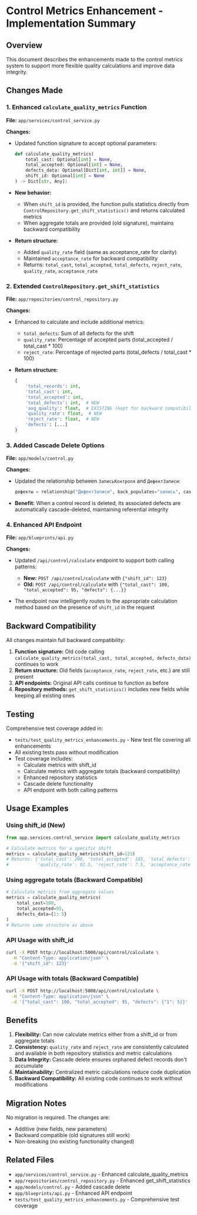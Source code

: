 # Control Metrics Enhancement - Implementation Summary

## Overview
This document describes the enhancements made to the control metrics system to support more flexible quality calculations and improve data integrity.

## Changes Made

### 1. Enhanced `calculate_quality_metrics` Function
**File:** `app/services/control_service.py`

**Changes:**
- Updated function signature to accept optional parameters:
  ```python
  def calculate_quality_metrics(
      total_cast: Optional[int] = None, 
      total_accepted: Optional[int] = None, 
      defects_data: Optional[Dict[int, int]] = None,
      shift_id: Optional[int] = None
  ) -> Dict[str, Any]:
  ```

- **New behavior:**
  - When `shift_id` is provided, the function pulls statistics directly from `ControlRepository.get_shift_statistics()` and returns calculated metrics
  - When aggregate totals are provided (old signature), maintains backward compatibility

- **Return structure:**
  - Added `quality_rate` field (same as acceptance_rate for clarity)
  - Maintained `acceptance_rate` for backward compatibility
  - Returns: `total_cast`, `total_accepted`, `total_defects`, `reject_rate`, `quality_rate`, `acceptance_rate`

### 2. Extended `ControlRepository.get_shift_statistics`
**File:** `app/repositories/control_repository.py`

**Changes:**
- Enhanced to calculate and include additional metrics:
  - `total_defects`: Sum of all defects for the shift
  - `quality_rate`: Percentage of accepted parts (total_accepted / total_cast * 100)
  - `reject_rate`: Percentage of rejected parts (total_defects / total_cast * 100)

- **Return structure:**
  ```python
  {
      'total_records': int,
      'total_cast': int,
      'total_accepted': int,
      'total_defects': int,  # NEW
      'avg_quality': float,  # EXISTING (kept for backward compatibility)
      'quality_rate': float,  # NEW
      'reject_rate': float,  # NEW
      'defects': [...]
  }
  ```

### 3. Added Cascade Delete Options
**File:** `app/models/control.py`

**Changes:**
- Updated the relationship between `ЗаписьКонтроля` and `ДефектЗаписи`:
  ```python
  дефекты = relationship("ДефектЗаписи", back_populates="запись", cascade="all, delete-orphan")
  ```

- **Benefit:** When a control record is deleted, its associated defects are automatically cascade-deleted, maintaining referential integrity

### 4. Enhanced API Endpoint
**File:** `app/blueprints/api.py`

**Changes:**
- Updated `/api/control/calculate` endpoint to support both calling patterns:
  - **New:** `POST /api/control/calculate` with `{"shift_id": 123}`
  - **Old:** `POST /api/control/calculate` with `{"total_cast": 100, "total_accepted": 95, "defects": {...}}`

- The endpoint now intelligently routes to the appropriate calculation method based on the presence of `shift_id` in the request

## Backward Compatibility

All changes maintain full backward compatibility:

1. **Function signature:** Old code calling `calculate_quality_metrics(total_cast, total_accepted, defects_data)` continues to work
2. **Return structure:** Old fields (`acceptance_rate`, `reject_rate`, etc.) are still present
3. **API endpoints:** Original API calls continue to function as before
4. **Repository methods:** `get_shift_statistics()` includes new fields while keeping all existing ones

## Testing

Comprehensive test coverage added in:
- `tests/test_quality_metrics_enhancements.py` - New test file covering all enhancements
- All existing tests pass without modification
- Test coverage includes:
  - Calculate metrics with shift_id
  - Calculate metrics with aggregate totals (backward compatibility)
  - Enhanced repository statistics
  - Cascade delete functionality
  - API endpoint with both calling patterns

## Usage Examples

### Using shift_id (New)
```python
from app.services.control_service import calculate_quality_metrics

# Calculate metrics for a specific shift
metrics = calculate_quality_metrics(shift_id=123)
# Returns: {'total_cast': 200, 'total_accepted': 185, 'total_defects': 15,
#           'quality_rate': 92.5, 'reject_rate': 7.5, 'acceptance_rate': 92.5}
```

### Using aggregate totals (Backward Compatible)
```python
# Calculate metrics from aggregate values
metrics = calculate_quality_metrics(
    total_cast=100,
    total_accepted=95,
    defects_data={1: 5}
)
# Returns same structure as above
```

### API Usage with shift_id
```bash
curl -X POST http://localhost:5000/api/control/calculate \
  -H "Content-Type: application/json" \
  -d '{"shift_id": 123}'
```

### API Usage with totals (Backward Compatible)
```bash
curl -X POST http://localhost:5000/api/control/calculate \
  -H "Content-Type: application/json" \
  -d '{"total_cast": 100, "total_accepted": 95, "defects": {"1": 5}}'
```

## Benefits

1. **Flexibility:** Can now calculate metrics either from a shift_id or from aggregate totals
2. **Consistency:** `quality_rate` and `reject_rate` are consistently calculated and available in both repository statistics and metric calculations
3. **Data Integrity:** Cascade delete ensures orphaned defect records don't accumulate
4. **Maintainability:** Centralized metric calculations reduce code duplication
5. **Backward Compatibility:** All existing code continues to work without modifications

## Migration Notes

No migration is required. The changes are:
- Additive (new fields, new parameters)
- Backward compatible (old signatures still work)
- Non-breaking (no existing functionality changed)

## Related Files

- `app/services/control_service.py` - Enhanced calculate_quality_metrics
- `app/repositories/control_repository.py` - Enhanced get_shift_statistics
- `app/models/control.py` - Added cascade delete
- `app/blueprints/api.py` - Enhanced API endpoint
- `tests/test_quality_metrics_enhancements.py` - Comprehensive test coverage
